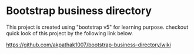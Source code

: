 # Bootstrap business directory
This project is created using "bootstrap v5" for learning purpose. checkout quick look of this project by the following link below.

https://github.com/akpathak1007/bootstrap-business-directory/wiki
